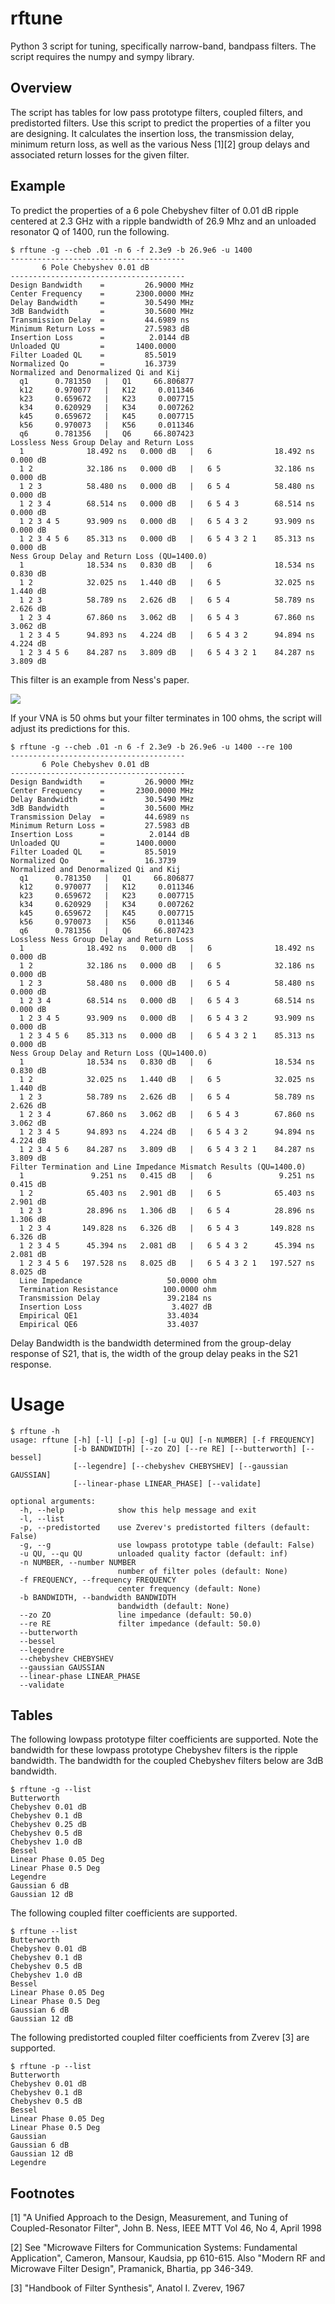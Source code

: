 

# rftune

Python 3 script for tuning, specifically narrow-band, bandpass filters.
The script requires the numpy and sympy library.

## Overview

The script has tables for low pass prototype filters, coupled
filters, and predistorted filters.  Use this script to predict
the properties of a filter you are designing.  It calculates
the insertion loss, the transmission delay, minimum
return loss, as well as the various Ness [1][2] group delays 
and associated return losses for the
given filter.

## Example

To predict the properties of a 6 pole Chebyshev filter of 0.01 dB ripple centered at 2.3 GHz
with a ripple bandwidth of 26.9 Mhz and an unloaded resonator Q of 1400, run the following.


```
$ rftune -g --cheb .01 -n 6 -f 2.3e9 -b 26.9e6 -u 1400
---------------------------------------
       6 Pole Chebyshev 0.01 dB        
---------------------------------------
Design Bandwidth    =         26.9000 MHz
Center Frequency    =       2300.0000 MHz
Delay Bandwidth     =         30.5490 MHz
3dB Bandwidth       =         30.5600 MHz
Transmission Delay  =         44.6989 ns
Minimum Return Loss =         27.5983 dB
Insertion Loss      =          2.0144 dB
Unloaded QU         =       1400.0000
Filter Loaded QL    =         85.5019
Normalized Qo       =         16.3739
Normalized and Denormalized Qi and Kij
  q1      0.781350   |   Q1     66.806877
  k12     0.970077   |   K12     0.011346
  k23     0.659672   |   K23     0.007715
  k34     0.620929   |   K34     0.007262
  k45     0.659672   |   K45     0.007715
  k56     0.970073   |   K56     0.011346
  q6      0.781356   |   Q6     66.807423
Lossless Ness Group Delay and Return Loss
  1              18.492 ns   0.000 dB   |   6              18.492 ns   0.000 dB
  1 2            32.186 ns   0.000 dB   |   6 5            32.186 ns   0.000 dB
  1 2 3          58.480 ns   0.000 dB   |   6 5 4          58.480 ns   0.000 dB
  1 2 3 4        68.514 ns   0.000 dB   |   6 5 4 3        68.514 ns   0.000 dB
  1 2 3 4 5      93.909 ns   0.000 dB   |   6 5 4 3 2      93.909 ns   0.000 dB
  1 2 3 4 5 6    85.313 ns   0.000 dB   |   6 5 4 3 2 1    85.313 ns   0.000 dB
Ness Group Delay and Return Loss (QU=1400.0)
  1              18.534 ns   0.830 dB   |   6              18.534 ns   0.830 dB
  1 2            32.025 ns   1.440 dB   |   6 5            32.025 ns   1.440 dB
  1 2 3          58.789 ns   2.626 dB   |   6 5 4          58.789 ns   2.626 dB
  1 2 3 4        67.860 ns   3.062 dB   |   6 5 4 3        67.860 ns   3.062 dB
  1 2 3 4 5      94.893 ns   4.224 dB   |   6 5 4 3 2      94.894 ns   4.224 dB
  1 2 3 4 5 6    84.287 ns   3.809 dB   |   6 5 4 3 2 1    84.287 ns   3.809 dB
```


This filter is an example from Ness's paper.

![](ness.png)

If your VNA is 50 ohms but your filter terminates in 100 ohms, the script
will adjust its predictions for this.


```
$ rftune -g --cheb .01 -n 6 -f 2.3e9 -b 26.9e6 -u 1400 --re 100
---------------------------------------
       6 Pole Chebyshev 0.01 dB        
---------------------------------------
Design Bandwidth    =         26.9000 MHz
Center Frequency    =       2300.0000 MHz
Delay Bandwidth     =         30.5490 MHz
3dB Bandwidth       =         30.5600 MHz
Transmission Delay  =         44.6989 ns
Minimum Return Loss =         27.5983 dB
Insertion Loss      =          2.0144 dB
Unloaded QU         =       1400.0000
Filter Loaded QL    =         85.5019
Normalized Qo       =         16.3739
Normalized and Denormalized Qi and Kij
  q1      0.781350   |   Q1     66.806877
  k12     0.970077   |   K12     0.011346
  k23     0.659672   |   K23     0.007715
  k34     0.620929   |   K34     0.007262
  k45     0.659672   |   K45     0.007715
  k56     0.970073   |   K56     0.011346
  q6      0.781356   |   Q6     66.807423
Lossless Ness Group Delay and Return Loss
  1              18.492 ns   0.000 dB   |   6              18.492 ns   0.000 dB
  1 2            32.186 ns   0.000 dB   |   6 5            32.186 ns   0.000 dB
  1 2 3          58.480 ns   0.000 dB   |   6 5 4          58.480 ns   0.000 dB
  1 2 3 4        68.514 ns   0.000 dB   |   6 5 4 3        68.514 ns   0.000 dB
  1 2 3 4 5      93.909 ns   0.000 dB   |   6 5 4 3 2      93.909 ns   0.000 dB
  1 2 3 4 5 6    85.313 ns   0.000 dB   |   6 5 4 3 2 1    85.313 ns   0.000 dB
Ness Group Delay and Return Loss (QU=1400.0)
  1              18.534 ns   0.830 dB   |   6              18.534 ns   0.830 dB
  1 2            32.025 ns   1.440 dB   |   6 5            32.025 ns   1.440 dB
  1 2 3          58.789 ns   2.626 dB   |   6 5 4          58.789 ns   2.626 dB
  1 2 3 4        67.860 ns   3.062 dB   |   6 5 4 3        67.860 ns   3.062 dB
  1 2 3 4 5      94.893 ns   4.224 dB   |   6 5 4 3 2      94.894 ns   4.224 dB
  1 2 3 4 5 6    84.287 ns   3.809 dB   |   6 5 4 3 2 1    84.287 ns   3.809 dB
Filter Termination and Line Impedance Mismatch Results (QU=1400.0)
  1               9.251 ns   0.415 dB   |   6               9.251 ns   0.415 dB
  1 2            65.403 ns   2.901 dB   |   6 5            65.403 ns   2.901 dB
  1 2 3          28.896 ns   1.306 dB   |   6 5 4          28.896 ns   1.306 dB
  1 2 3 4       149.828 ns   6.326 dB   |   6 5 4 3       149.828 ns   6.326 dB
  1 2 3 4 5      45.394 ns   2.081 dB   |   6 5 4 3 2      45.394 ns   2.081 dB
  1 2 3 4 5 6   197.528 ns   8.025 dB   |   6 5 4 3 2 1   197.527 ns   8.025 dB
  Line Impedance                   50.0000 ohm
  Termination Resistance          100.0000 ohm
  Transmission Delay               39.2184 ns
  Insertion Loss                    3.4027 dB
  Empirical QE1                    33.4034
  Empirical QE6                    33.4037
```


Delay Bandwidth is the bandwidth determined from the group-delay response
of S21, that is, the width of the group delay peaks in the S21 response.

# Usage


```
$ rftune -h
usage: rftune [-h] [-l] [-p] [-g] [-u QU] [-n NUMBER] [-f FREQUENCY]
              [-b BANDWIDTH] [--zo ZO] [--re RE] [--butterworth] [--bessel]
              [--legendre] [--chebyshev CHEBYSHEV] [--gaussian GAUSSIAN]
              [--linear-phase LINEAR_PHASE] [--validate]

optional arguments:
  -h, --help            show this help message and exit
  -l, --list
  -p, --predistorted    use Zverev's predistorted filters (default: False)
  -g, --g               use lowpass prototype table (default: False)
  -u QU, --qu QU        unloaded quality factor (default: inf)
  -n NUMBER, --number NUMBER
                        number of filter poles (default: None)
  -f FREQUENCY, --frequency FREQUENCY
                        center frequency (default: None)
  -b BANDWIDTH, --bandwidth BANDWIDTH
                        bandwidth (default: None)
  --zo ZO               line impedance (default: 50.0)
  --re RE               filter impedance (default: 50.0)
  --butterworth
  --bessel
  --legendre
  --chebyshev CHEBYSHEV
  --gaussian GAUSSIAN
  --linear-phase LINEAR_PHASE
  --validate
```


## Tables

The following lowpass prototype filter coefficients are supported.
Note the bandwidth for these lowpass prototype Chebyshev filters is the ripple bandwidth.
The bandwidth for the coupled Chebyshev filters below are 3dB bandwidth.


```
$ rftune -g --list
Butterworth
Chebyshev 0.01 dB
Chebyshev 0.1 dB
Chebyshev 0.25 dB
Chebyshev 0.5 dB
Chebyshev 1.0 dB
Bessel
Linear Phase 0.05 Deg
Linear Phase 0.5 Deg
Legendre
Gaussian 6 dB
Gaussian 12 dB
```


The following coupled filter coefficients are supported.


```
$ rftune --list
Butterworth
Chebyshev 0.01 dB
Chebyshev 0.1 dB
Chebyshev 0.5 dB
Chebyshev 1.0 dB
Bessel
Linear Phase 0.05 Deg
Linear Phase 0.5 Deg
Gaussian 6 dB
Gaussian 12 dB
```


The following predistorted coupled filter coefficients from Zverev [3] are supported.


```
$ rftune -p --list
Butterworth
Chebyshev 0.01 dB
Chebyshev 0.1 dB
Chebyshev 0.5 dB
Bessel
Linear Phase 0.05 Deg
Linear Phase 0.5 Deg
Gaussian
Gaussian 6 dB
Gaussian 12 dB
Legendre
```


## Footnotes

[1] "A Unified Approach to the Design, Measurement, and Tuning 
of Coupled-Resonator Filter", John B. Ness, IEEE MTT Vol 46, No 4, April 1998

[2] See "Microwave Filters for Communication Systems: Fundamental Application",
Cameron, Mansour, Kaudsia, pp 610-615.   Also "Modern RF and Microwave
Filter Design", Pramanick, Bhartia, pp 346-349.

[3] "Handbook of Filter Synthesis", Anatol I. Zverev, 1967


